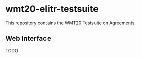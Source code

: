 # wmt20-elitr-testsuite

This repository contains the WMT20 Testsuite on Agreements.

## Web Interface

TODO